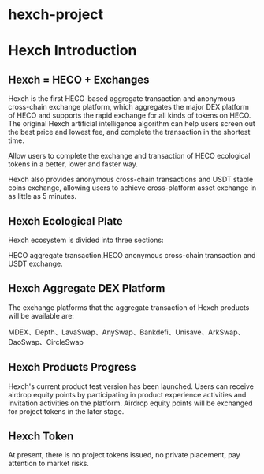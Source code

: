# hexch-project
# Hexch Introduction

## Hexch = HECO + Exchanges

Hexch is the first HECO-based aggregate transaction and anonymous cross-chain exchange platform, which aggregates the major DEX platform of HECO and supports the rapid exchange for all kinds of tokens on HECO. The original Hexch artificial intelligence algorithm can help users screen out the best price and lowest fee, and complete the transaction in the shortest time.

Allow users to complete the exchange and transaction of HECO ecological tokens in a better, lower and faster way.

Hexch also provides anonymous cross-chain transactions and USDT stable coins exchange, allowing users to achieve cross-platform asset exchange in as little as 5 minutes.

## Hexch Ecological Plate

Hexch ecosystem is divided into three sections:

HECO aggregate transaction,HECO anonymous cross-chain transaction and USDT exchange.

## Hexch Aggregate DEX Platform

The exchange platforms that the aggregate transaction of Hexch products will be available are:

MDEX、Depth、LavaSwap、AnySwap、Bankdefi、Unisave、ArkSwap、DaoSwap、CircleSwap

## Hexch Products Progress

Hexch's current product test version has been launched. Users can receive airdrop equity points by participating in product experience activities and invitation activities on the platform. Airdrop equity points will be exchanged for project tokens in the later stage.

## Hexch Token

At present, there is no project tokens issued, no private placement, pay attention to market risks.
